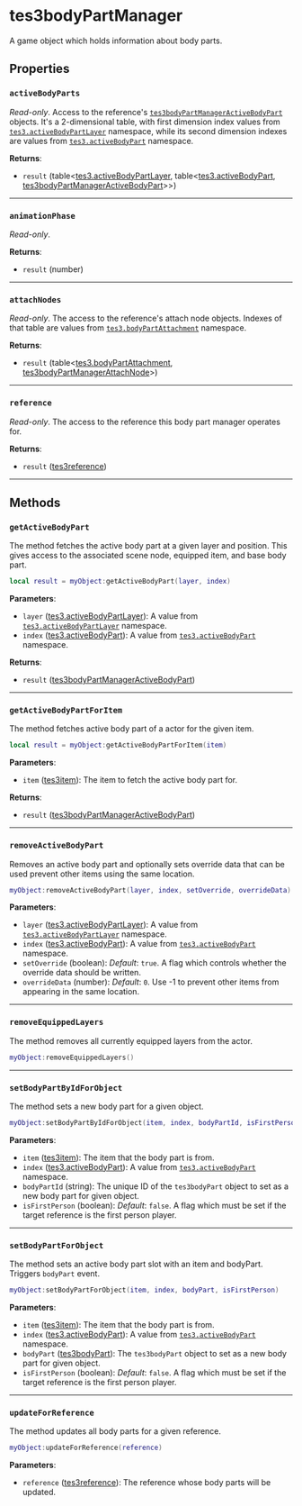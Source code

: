 # tes3bodyPartManager
<div class="search_terms" style="display: none">tes3bodypartmanager, bodypartmanager</div>

<!---
	This file is autogenerated. Do not edit this file manually. Your changes will be ignored.
	More information: https://github.com/MWSE/MWSE/tree/master/docs
-->

A game object which holds information about body parts.

## Properties

### `activeBodyParts`
<div class="search_terms" style="display: none">activebodyparts</div>

*Read-only*. Access to the reference's [`tes3bodyPartManagerActiveBodyPart`](https://mwse.github.io/MWSE/types/tes3bodyPartManagerActiveBodyPart/) objects. It's a 2-dimensional table, with first dimension index values from [`tes3.activeBodyPartLayer`](https://mwse.github.io/MWSE/references/active-body-part-layers/) namespace, while its second dimension indexes are values from [`tes3.activeBodyPart`](https://mwse.github.io/MWSE/references/active-body-parts/) namespace.

**Returns**:

* `result` (table&lt;[tes3.activeBodyPartLayer](../references/active-body-part-layers.md), table&lt;[tes3.activeBodyPart](../references/active-body-parts.md), [tes3bodyPartManagerActiveBodyPart](../types/tes3bodyPartManagerActiveBodyPart.md)&gt;&gt;)

***

### `animationPhase`
<div class="search_terms" style="display: none">animationphase</div>

*Read-only*. 

**Returns**:

* `result` (number)

***

### `attachNodes`
<div class="search_terms" style="display: none">attachnodes</div>

*Read-only*. The access to the reference's attach node objects. Indexes of that table are values from [`tes3.bodyPartAttachment`](https://mwse.github.io/MWSE/references/body-part-attachments/) namespace.

**Returns**:

* `result` (table&lt;[tes3.bodyPartAttachment](../references/body-part-attachments.md), [tes3bodyPartManagerAttachNode](../types/tes3bodyPartManagerAttachNode.md)&gt;)

***

### `reference`
<div class="search_terms" style="display: none">reference</div>

*Read-only*. The access to the reference this body part manager operates for.

**Returns**:

* `result` ([tes3reference](../types/tes3reference.md))

***

## Methods

### `getActiveBodyPart`
<div class="search_terms" style="display: none">getactivebodypart, activebodypart</div>

The method fetches the active body part at a given layer and position. This gives access to the associated scene node, equipped item, and base body part.

```lua
local result = myObject:getActiveBodyPart(layer, index)
```

**Parameters**:

* `layer` ([tes3.activeBodyPartLayer](../references/active-body-part-layers.md)): A value from [`tes3.activeBodyPartLayer`](https://mwse.github.io/MWSE/references/active-body-part-layers/) namespace.
* `index` ([tes3.activeBodyPart](../references/active-body-parts.md)): A value from [`tes3.activeBodyPart`](https://mwse.github.io/MWSE/references/active-body-parts/) namespace.

**Returns**:

* `result` ([tes3bodyPartManagerActiveBodyPart](../types/tes3bodyPartManagerActiveBodyPart.md))

***

### `getActiveBodyPartForItem`
<div class="search_terms" style="display: none">getactivebodypartforitem, activebodypartforitem</div>

The method fetches active body part of a actor for the given item.

```lua
local result = myObject:getActiveBodyPartForItem(item)
```

**Parameters**:

* `item` ([tes3item](../types/tes3item.md)): The item to fetch the active body part for.

**Returns**:

* `result` ([tes3bodyPartManagerActiveBodyPart](../types/tes3bodyPartManagerActiveBodyPart.md))

***

### `removeActiveBodyPart`
<div class="search_terms" style="display: none">removeactivebodypart, activebodypart</div>

Removes an active body part and optionally sets override data that can be used prevent other items using the same location.

```lua
myObject:removeActiveBodyPart(layer, index, setOverride, overrideData)
```

**Parameters**:

* `layer` ([tes3.activeBodyPartLayer](../references/active-body-part-layers.md)): A value from [`tes3.activeBodyPartLayer`](https://mwse.github.io/MWSE/references/active-body-part-layers/) namespace.
* `index` ([tes3.activeBodyPart](../references/active-body-parts.md)): A value from [`tes3.activeBodyPart`](https://mwse.github.io/MWSE/references/active-body-parts/) namespace.
* `setOverride` (boolean): *Default*: `true`. A flag which controls whether the override data should be written.
* `overrideData` (number): *Default*: `0`. Use -1 to prevent other items from appearing in the same location.

***

### `removeEquippedLayers`
<div class="search_terms" style="display: none">removeequippedlayers, equippedlayers</div>

The method removes all currently equipped layers from the actor.

```lua
myObject:removeEquippedLayers()
```

***

### `setBodyPartByIdForObject`
<div class="search_terms" style="display: none">setbodypartbyidforobject, bodypartbyidforobject</div>

The method sets a new body part for a given object.

```lua
myObject:setBodyPartByIdForObject(item, index, bodyPartId, isFirstPerson)
```

**Parameters**:

* `item` ([tes3item](../types/tes3item.md)): The item that the body part is from.
* `index` ([tes3.activeBodyPart](../references/active-body-parts.md)): A value from [`tes3.activeBodyPart`](https://mwse.github.io/MWSE/references/active-body-parts/) namespace.
* `bodyPartId` (string): The unique ID of the `tes3bodyPart` object to set as a new body part for given object.
* `isFirstPerson` (boolean): *Default*: `false`. A flag which must be set if the target reference is the first person player.

***

### `setBodyPartForObject`
<div class="search_terms" style="display: none">setbodypartforobject, bodypartforobject</div>

The method sets an active body part slot with an item and bodyPart. Triggers `bodyPart` event.

```lua
myObject:setBodyPartForObject(item, index, bodyPart, isFirstPerson)
```

**Parameters**:

* `item` ([tes3item](../types/tes3item.md)): The item that the body part is from.
* `index` ([tes3.activeBodyPart](../references/active-body-parts.md)): A value from [`tes3.activeBodyPart`](https://mwse.github.io/MWSE/references/active-body-parts/) namespace.
* `bodyPart` ([tes3bodyPart](../types/tes3bodyPart.md)): The `tes3bodyPart` object to set as a new body part for given object.
* `isFirstPerson` (boolean): *Default*: `false`. A flag which must be set if the target reference is the first person player.

***

### `updateForReference`
<div class="search_terms" style="display: none">updateforreference, forreference</div>

The method updates all body parts for a given reference.

```lua
myObject:updateForReference(reference)
```

**Parameters**:

* `reference` ([tes3reference](../types/tes3reference.md)): The reference whose body parts will be updated.


